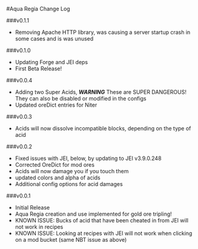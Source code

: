 #Aqua Regia Change Log

###v0.1.1
* Removing Apache HTTP library, was causing a server startup crash in some cases and is was unused

###v0.1.0
* Updating Forge and JEI deps
* First Beta Release!

###v0.0.4
* Adding two Super Acids, ***WARNING*** These are SUPER DANGEROUS! They can also be disabled or modified in the configs
* Updated oreDict entries for Niter

###v0.0.3
* Acids will now dissolve incompatible blocks, depending on the type of acid

###v0.0.2
* Fixed issues with JEI, below, by updating to JEI v3.9.0.248
* Corrected OreDict for mod ores
* Acids will now damage you if you touch them
* updated colors and alpha of acids
* Additional config options for acid damages

###v0.0.1
* Initial Release
* Aqua Regia creation and use implemented for gold ore tripling!
* KNOWN ISSUE: Bucks of acid that have been cheated in from JEI will not work in recipes
* KNOWN ISSUE: Looking at recipes with JEI will not work when clicking on a mod bucket (same NBT issue as above)